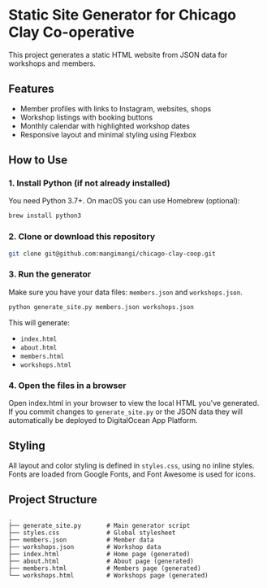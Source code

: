 # Static Site Generator for Chicago Clay Co-operative

This project generates a static HTML website from JSON data for workshops and members.

## Features

* Member profiles with links to Instagram, websites, shops
* Workshop listings with booking buttons
* Monthly calendar with highlighted workshop dates
* Responsive layout and minimal styling using Flexbox

## How to Use

### 1. Install Python (if not already installed)

You need Python 3.7+.
On macOS you can use Homebrew (optional):

```sh
brew install python3
```

### 2. Clone or download this repository

```sh
git clone git@github.com:mangimangi/chicago-clay-coop.git
```

### 3. Run the generator

Make sure you have your data files: `members.json` and `workshops.json`.

```sh
python generate_site.py members.json workshops.json
```

This will generate:

* `index.html`
* `about.html`
* `members.html`
* `workshops.html`

### 4. Open the files in a browser

Open index.html in your browser to view the local HTML you've generated. If you commit changes to `generate_site.py` or the JSON data they will automatically be deployed to DigitalOcean App Platform.

## Styling

All layout and color styling is defined in `styles.css`, using no inline styles. Fonts are loaded from Google Fonts, and Font Awesome is used for icons.

## Project Structure

```
.
├── generate_site.py       # Main generator script
├── styles.css             # Global stylesheet
├── members.json           # Member data
├── workshops.json         # Workshop data
├── index.html             # Home page (generated)
├── about.html             # About page (generated)
├── members.html           # Members page (generated)
└── workshops.html         # Workshops page (generated)
```

